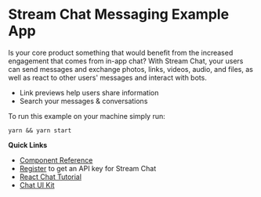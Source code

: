 # Stream Chat Messaging Example App

Is your core product something that would benefit from the increased engagement that comes from in-app chat? With Stream Chat, your users can send messages and exchange photos, links, videos, audio, and files, as well as react to other users' messages and interact with bots.

- Link previews help users share information
- Search your messages & conversations

To run this example on your machine simply run:

```
yarn && yarn start
```

**Quick Links**

- [Component Reference](https://getstream.github.io/stream-chat-react/)
- [Register](https://getstream.io/chat/trial/) to get an API key for Stream Chat
- [React Chat Tutorial](https://getstream.io/chat/react-chat/tutorial/)
- [Chat UI Kit](https://getstream.io/chat/ui-kit/)
